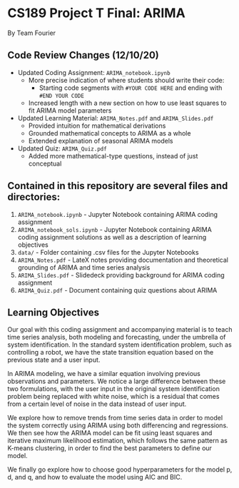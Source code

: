 

# CS189 Project T Final: ARIMA
By Team Fourier

## Code Review Changes (12/10/20)
- Updated Coding Assignment: `ARIMA_notebook.ipynb`
	- More precise indication of where students should write their code:
		- Starting code segments with `#YOUR CODE HERE` and ending with `#END YOUR CODE`
	- Increased length with a new section on how to use least squares to fit ARIMA model parameters
- Updated Learning Material: `ARIMA_Notes.pdf` and `ARIMA_Slides.pdf`
	- Provided intuition for mathematical derivations 
	- Grounded mathematical concepts to ARIMA as a whole
	- Extended explanation of seasonal ARIMA models
- Updated Quiz: `ARIMA_Quiz.pdf`
	- Added more mathematical-type questions, instead of just conceptual

## Contained in this repository are several files and directories:
1. ``ARIMA_notebook.ipynb`` - Jupyter Notebook containing ARIMA coding assignment
2. ``ARIMA_notebook_sols.ipynb`` - Jupyter Notebook containing ARIMA coding assignment solutions     as well as a description of learning objectives
3.  ``data/`` - Folder containing .csv files for the Jupyter Notebooks
4. ``ARIMA_Notes.pdf`` - LateX notes providing documentation and theoretical grounding of ARIMA and time series analysis
5. ``ARIMA_Slides.pdf`` - Slidedeck providing background for ARIMA coding assignment
6. ``ARIMA_Quiz.pdf`` - Document containing quiz questions about ARIMA

## Learning Objectives
Our goal with this coding assignment and accompanying material is to teach time series analysis, both modeling and forecasting, under the umbrella of system identification. In the standard system identification problem, such as controlling a robot, we have the state transition equation based on the previous state and a user input.

In ARIMA modeling, we have a similar equation involving previous observations and parameters. We notice a large difference between these two formulations, with the user input in the original system identification problem being replaced with white noise, which is a residual that comes from a certain level of noise in the data instead of user input.

We explore how to remove trends from time series data in order to model the system correctly using ARIMA using both differencing and regressions. We then see how the ARIMA model can be fit using least squares and iterative maximum likelihood estimation, which follows the same pattern as K-means clustering, in order to find the best parameters to define our model.

We finally go explore how to choose good hyperparameters for the model p, d, and q, and how to evaluate the model using AIC and BIC.
